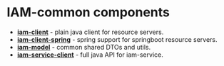 # IAM-common components

* [__iam-client__](iam-client) - plain java client for resource servers. 
* [__iam-client-spring__](iam-client-spring) - spring support for springboot resource servers.
* [__iam-model__](iam-model) - common shared DTOs and utils.
* [__iam-service-client__](iam-service-client) - full java API for iam-service.
